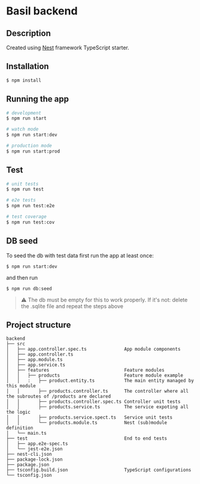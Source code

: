 # Basil backend

## Description

Created using [Nest](https://github.com/nestjs/nest) framework TypeScript starter.

## Installation

```bash
$ npm install
```

## Running the app

```bash
# development
$ npm run start

# watch mode
$ npm run start:dev

# production mode
$ npm run start:prod
```

## Test

```bash
# unit tests
$ npm run test

# e2e tests
$ npm run test:e2e

# test coverage
$ npm run test:cov
```

## DB seed

To seed the db with test data first run the app at least once:

```shell
$ npm run start:dev
```

and then run

```shell
$ npm run db:seed
```

> ⚠️ The db must be empty for this to work properly. If it's not: delete the .sqlite file and repeat the steps above

## Project structure

```
backend
├── src
│   ├── app.controller.spec.ts              App module components
│   ├── app.controller.ts
│   ├── app.module.ts
│   ├── app.service.ts
│   ├── features                            Feature modules
│   │   ├── products                        Feature module example
│   │   :   ├── product.entity.ts           The main entity managed by this module
│   │       ├── products.controller.ts      The controller where all the subroutes of /products are declared
│   │       ├── products.controller.spec.ts Controller unit tests
│   │       ├── products.service.ts         The service expoting all the logic
│   │       ├── products.service.spect.ts   Service unit tests
│   │       └── products.module.ts          Nest (sub)module definition
│   └── main.ts
├── test                                    End to end tests
│   ├── app.e2e-spec.ts
│   └── jest-e2e.json
├── nest-cli.json
├── package-lock.json
├── package.json
├── tsconfig.build.json                     TypeScript configurations
└── tsconfig.json
```
